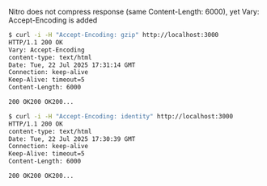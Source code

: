 Nitro does not compress response (same Content-Length: 6000), yet Vary: Accept-Encoding is added

```bash
$ curl -i -H "Accept-Encoding: gzip" http://localhost:3000
HTTP/1.1 200 OK
Vary: Accept-Encoding
content-type: text/html
Date: Tue, 22 Jul 2025 17:31:14 GMT
Connection: keep-alive
Keep-Alive: timeout=5
Content-Length: 6000

200 OK200 OK200...
```

```bash
$ curl -i -H "Accept-Encoding: identity" http://localhost:3000
HTTP/1.1 200 OK
content-type: text/html
Date: Tue, 22 Jul 2025 17:30:39 GMT
Connection: keep-alive
Keep-Alive: timeout=5
Content-Length: 6000

200 OK200 OK200...
```

